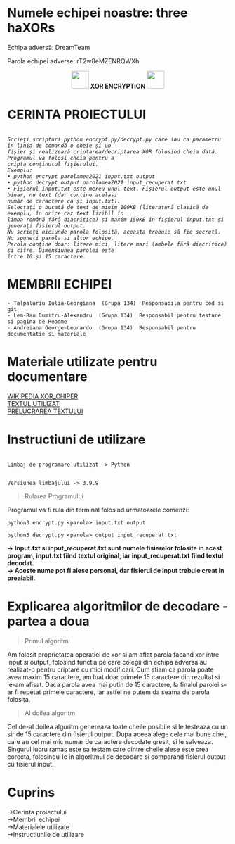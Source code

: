 # **Numele echipei noastre: three haXORs**
<p>
  Echipa adversă: DreamTeam
  </p>
  <p>
  Parola echipei adverse: rT2w8eMZENRQWXh

</p>

<p align="center">
<b>  <img src="https://media4.giphy.com/media/l1J9RFoDzCDrkqtEc/giphy.webp?cid=ecf05e470gsglrax28ysr6clp7dg07b331q4dzo0yrdv14rs&rid=giphy.webp&ct=g" width="40" height="40" /> XOR ENCRYPTION <img src="https://media4.giphy.com/media/l1J9RFoDzCDrkqtEc/giphy.webp?cid=ecf05e470gsglrax28ysr6clp7dg07b331q4dzo0yrdv14rs&rid=giphy.webp&ct=g" width="40" height="40" />   </b>
</p>

# **CERINTA PROIECTULUI**
<i>

```

Scrieți scripturi python encrypt.py/decrypt.py care iau ca parametru în linia de comandă o cheie și un
fișier și realizează criptarea/decriptarea XOR folosind cheia dată. Programul va folosi cheia pentru a
cripta conținutul fișierului.
Exemplu:
• python encrypt parolamea2021 input.txt output
• python decrypt output parolamea2021 input_recuperat.txt
• Fișierul input.txt este mereu unul text. Fișierul output este unul binar, nu text (dar conține același
număr de caractere ca și input.txt).
Selectați o bucată de text de minim 100KB (literatură clasică de exemplu, în orice caz text lizibil în
limba română fără diacritice) și maxim 150KB în fișierul input.txt și generați fisierul output.
Nu scrieți niciunde parola folosită, aceasta trebuie să fie secretă. Nu spuneți parola și altor echipe.
Parola conține doar: litere mici, litere mari (ambele fără diacritice) și cifre. Dimensiunea parolei este
între 10 și 15 caractere.

```
</i>

# **MEMBRII ECHIPEI**


```
- Talpalariu Iulia-Georgiana  (Grupa 134)  Responsabila pentru cod si git
- Lem-Rau Dumitru-Alexandru  (Grupa 134)  Responsabil pentru testare si pagina de Readme
- Andreiana George-Leonardo  (Grupa 134)  Responsabil pentru documentatie si materiale
```


# **Materiale utilizate pentru documentare**


[WIKIPEDIA XOR_CHIPER](https://en.wikipedia.org/wiki/XOR_cipher) </br>
[TEXTUL UTILIZAT](https://ro.wikisource.org/wiki/Geniu_pustiu) </br>
[PRELUCRAREA TEXTULUI](https://www.curs-valutar-bnr.ro/inlocuire-diacritice-dintr-un-text) </br>

# **Instructiuni de utilizare**
```

Limbaj de programare utilizat -> Python


Versiunea limbajului -> 3.9.9
```

>Rularea Programului

Programul va fi rula din terminal folosind urmatoarele comenzi:
```
python3 encrypt.py <parola> input.txt output
```
```
python3 decrypt.py <parola> output input_recuperat.txt
```
<b> -> Input.txt si input_recuperat.txt sunt numele fisierelor folosite in acest program, input.txt fiind textul original, iar input_recuperat.txt fiind textul decodat. </b> </br>
<b> -> Aceste nume pot fi alese personal, dar fisierul de input trebuie creat in prealabil. </b>


# **Explicarea algoritmilor de decodare - partea a doua**

>Primul algoritm

Am folosit proprietatea operatiei de xor si am aflat parola facand xor intre input si output, folosind functia pe care colegii din echipa adversa au realizat-o pentru criptare cu mici modificari. Cum stiam ca parola poate avea maxim 15 caractere, am luat doar primele 15 caractere din rezultat si le-am afisat. Daca parola avea mai putin de 15 caractere, la finalul parolei s-ar fi repetat primele caractere, iar astfel ne putem da seama de parola folosita. </b>


>Al doilea algoritm

Cel de-al doilea algoritm genereaza toate cheile posibile si le testeaza cu un sir de 15 caractere din fisierul output. </b>
Dupa aceea alege cele mai bune chei, care au cel mai mic numar de caractere decodate gresit, si le salveaza. </b>
Singurul lucru ramas este sa testam care dintre cheile alese este crea corecta, folosindu-le in algoritmul de decodare si comparand fisierul output cu fisierul input. </b>


# **Cuprins**

->Cerinta proiectului </br>
->Membrii echipei </br>
->Materialele utilizate </br>
->Instructiunile de utilizare </br>
